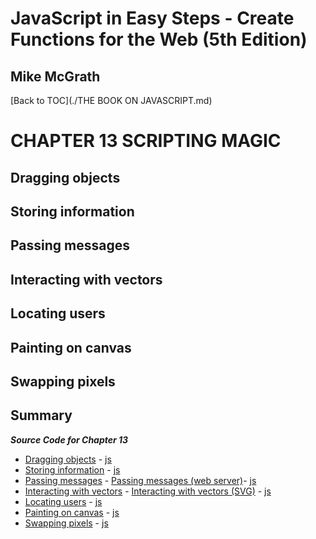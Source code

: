 # **JavaScript in Easy Steps - Create Functions for the Web (5th Edition)**
## Mike McGrath

[Back to TOC](./THE BOOK ON JAVASCRIPT.md)

# CHAPTER 13 SCRIPTING MAGIC
## Dragging objects
## Storing information
## Passing messages
## Interacting with vectors
## Locating users
## Painting on canvas
## Swapping pixels
## Summary<br>

***Source Code for Chapter 13***
<ul>
  <li><a href="src/13-Scripting magic/dragndrop.html">Dragging objects</a> -
	<a href="src/13-Scripting magic/dragndrop.js"> js</a></li>
  <li><a href="src/13-Scripting magic/webstorage.html">Storing information</a> -
	<a href="src/13-Scripting magic/webstorage.js"> js</a></li>
  <li><a href="src/13-Scripting magic/msg-send.html">Passing messages</a> -
	<a href="src/13-Scripting magic/msg-receive.html">Passing messages (web server)</a>-
	<a href="src/13-Scripting magic/msg.js"> js</a></li>
  <li><a href="src/13-Scripting magic/interact.html">Interacting with vectors</a> -
	<a href="src/13-Scripting magic/interact.svg">Interacting with vectors (SVG)</a> -
	<a href="src/13-Scripting magic/interact.js"> js</a></li>
  <li><a href="src/13-Scripting magic/geolocation.html">Locating users</a> -
	<a href="src/13-Scripting magic/geolocation.js"> js</a></li>
  <li><a href="src/13-Scripting magic/canvas.html">Painting on canvas</a> -
	<a href="src/13-Scripting magic/canvas.js"> js</a></li>
  <li><a href="src/13-Scripting magic/pixel.html">Swapping pixels</a> -
	<a href="src/13-Scripting magic/pixel.js"> js</a></li>
</ul>